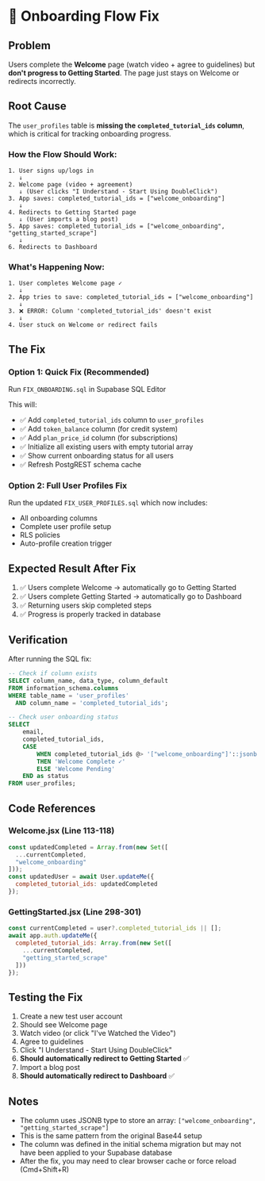 # 🔧 Onboarding Flow Fix

## Problem

Users complete the **Welcome** page (watch video + agree to guidelines) but **don't progress to Getting Started**. The page just stays on Welcome or redirects incorrectly.

## Root Cause

The `user_profiles` table is **missing the `completed_tutorial_ids` column**, which is critical for tracking onboarding progress.

### How the Flow Should Work:

```
1. User signs up/logs in
   ↓
2. Welcome page (video + agreement)
   ↓ (User clicks "I Understand - Start Using DoubleClick")
3. App saves: completed_tutorial_ids = ["welcome_onboarding"]
   ↓
4. Redirects to Getting Started page
   ↓ (User imports a blog post)
5. App saves: completed_tutorial_ids = ["welcome_onboarding", "getting_started_scrape"]
   ↓
6. Redirects to Dashboard
```

### What's Happening Now:

```
1. User completes Welcome page ✓
   ↓
2. App tries to save: completed_tutorial_ids = ["welcome_onboarding"]
   ↓
3. ❌ ERROR: Column 'completed_tutorial_ids' doesn't exist
   ↓
4. User stuck on Welcome or redirect fails
```

## The Fix

### Option 1: Quick Fix (Recommended)
Run `FIX_ONBOARDING.sql` in Supabase SQL Editor

This will:
- ✅ Add `completed_tutorial_ids` column to `user_profiles`
- ✅ Add `token_balance` column (for credit system)
- ✅ Add `plan_price_id` column (for subscriptions)
- ✅ Initialize all existing users with empty tutorial array
- ✅ Show current onboarding status for all users
- ✅ Refresh PostgREST schema cache

### Option 2: Full User Profiles Fix
Run the updated `FIX_USER_PROFILES.sql` which now includes:
- All onboarding columns
- Complete user profile setup
- RLS policies
- Auto-profile creation trigger

## Expected Result After Fix

1. ✅ Users complete Welcome → automatically go to Getting Started
2. ✅ Users complete Getting Started → automatically go to Dashboard
3. ✅ Returning users skip completed steps
4. ✅ Progress is properly tracked in database

## Verification

After running the SQL fix:

```sql
-- Check if column exists
SELECT column_name, data_type, column_default
FROM information_schema.columns
WHERE table_name = 'user_profiles' 
  AND column_name = 'completed_tutorial_ids';

-- Check user onboarding status
SELECT 
    email,
    completed_tutorial_ids,
    CASE 
        WHEN completed_tutorial_ids @> '["welcome_onboarding"]'::jsonb 
        THEN 'Welcome Complete ✓'
        ELSE 'Welcome Pending'
    END as status
FROM user_profiles;
```

## Code References

### Welcome.jsx (Line 113-118)
```javascript
const updatedCompleted = Array.from(new Set([
  ...currentCompleted, 
  "welcome_onboarding"
]));
const updatedUser = await User.updateMe({ 
  completed_tutorial_ids: updatedCompleted 
});
```

### GettingStarted.jsx (Line 298-301)
```javascript
const currentCompleted = user?.completed_tutorial_ids || [];
await app.auth.updateMe({
  completed_tutorial_ids: Array.from(new Set([
    ...currentCompleted, 
    "getting_started_scrape"
  ]))
});
```

## Testing the Fix

1. Create a new test user account
2. Should see Welcome page
3. Watch video (or click "I've Watched the Video")
4. Agree to guidelines
5. Click "I Understand - Start Using DoubleClick"
6. **Should automatically redirect to Getting Started** ✅
7. Import a blog post
8. **Should automatically redirect to Dashboard** ✅

## Notes

- The column uses JSONB type to store an array: `["welcome_onboarding", "getting_started_scrape"]`
- This is the same pattern from the original Base44 setup
- The column was defined in the initial schema migration but may not have been applied to your Supabase database
- After the fix, you may need to clear browser cache or force reload (Cmd+Shift+R)


